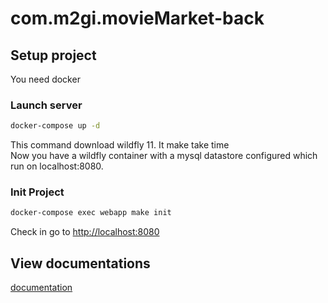 # com.m2gi.movieMarket-back

## Setup project

You need docker

### Launch server
``` bash
docker-compose up -d
```

This command download wildfly 11. It make take time <br />
Now you have a wildfly container with a mysql datastore configured which run on localhost:8080.

### Init Project
```bash
docker-compose exec webapp make init
```

Check in go to [http://localhost:8080](http://localhost:8080)

## View documentations
[documentation](docs/docs.md)